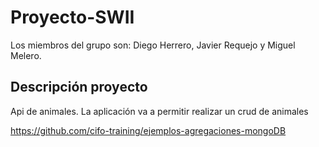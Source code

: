 # Proyecto-SWII
Los miembros del grupo son: Diego Herrero, Javier Requejo y Miguel Melero.

## Descripción proyecto
Api de animales.
La aplicación va a permitir realizar un crud de animales

https://github.com/cifo-training/ejemplos-agregaciones-mongoDB

